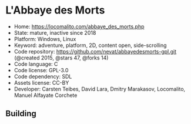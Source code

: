 # L'Abbaye des Morts

- Home: https://locomalito.com/abbaye_des_morts.php
- State: mature, inactive since 2018
- Platform: Windows, Linux
- Keyword: adventure, platform, 2D, content open, side-scrolling
- Code repository: https://github.com/nevat/abbayedesmorts-gpl.git (@created 2015, @stars 47, @forks 14)
- Code language: C
- Code license: GPL-3.0
- Code dependency: SDL
- Assets license: CC-BY
- Developer: Carsten Teibes, David Lara, Dmitry Marakasov, Locomalito, Manuel Alfayate Corchete

## Building
